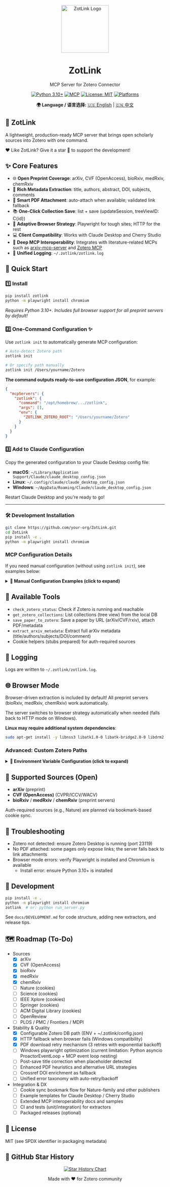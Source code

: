<div align="center">

<img src="https://pic-1313147768.cos.ap-chengdu.myqcloud.com/ZotLink/logo.png" alt="ZotLink Logo" width="150" height="150">

# ZotLink

MCP Server for Zotero Connector

[![Python 3.10+](https://img.shields.io/badge/python-3.10+-blue.svg)](https://www.python.org/downloads/)
[![MCP](https://img.shields.io/badge/MCP-Compatible-green.svg)](https://modelcontextprotocol.io/)
[![License: MIT](https://img.shields.io/badge/License-MIT-yellow.svg)](https://opensource.org/licenses/MIT)
[![Platforms](https://img.shields.io/badge/platforms-macOS%20|%20Windows%20|%20Linux-lightgrey)]()

**🌍 Language / 语言选择:**
[🇺🇸 English](README.md) | [🇨🇳 中文](README_zh.md)

</div>

## 🔗 ZotLink

A lightweight, production-ready MCP server that brings open scholarly sources into Zotero with one command.

❤️ Like ZotLink? Give it a star 🌟 to support the development!

## ✨ Core Features

- 🌐 **Open Preprint Coverage**: arXiv, CVF (OpenAccess), bioRxiv, medRxiv, chemRxiv
- 🧠 **Rich Metadata Extraction**: title, authors, abstract, DOI, subjects, comments
- 📄 **Smart PDF Attachment**: auto-attach when available; validated link fallback
- 📚 **One-Click Collection Save**: list + save (updateSession, treeViewID: C{id})
- 🧭 **Adaptive Browser Strategy**: Playwright for tough sites; HTTP for the rest
- 💻 **Client Compatibility**: Works with Claude Desktop and Cherry Studio
- 🧩 **Deep MCP Interoperability**: Integrates with literature-related MCPs such as [arxiv-mcp-server](https://github.com/blazickjp/arxiv-mcp-server) and [Zotero MCP](https://github.com/54yyyu/zotero-mcp)
- 📝 **Unified Logging**: `~/.zotlink/zotlink.log`

## 🚀 Quick Start

### 1️⃣ Install

```bash
pip install zotlink
python -m playwright install chromium
```

*Requires Python 3.10+. Includes full browser support for all preprint servers by default!*

### 2️⃣ One-Command Configuration ✨

Use `zotlink init` to automatically generate MCP configuration:

```bash
# Auto-detect Zotero path
zotlink init

# Or specify path manually
zotlink init /Users/yourname/Zotero
```

**The command outputs ready-to-use configuration JSON**, for example:

```json
{
  "mcpServers": {
    "zotlink": {
      "command": "/opt/homebrew/.../zotlink",
      "args": [],
      "env": {
        "ZOTLINK_ZOTERO_ROOT": "/Users/yourname/Zotero"
      }
    }
  }
}
```

### 3️⃣ Add to Claude Configuration

Copy the generated configuration to your Claude Desktop config file:

- **macOS**: `~/Library/Application Support/Claude/claude_desktop_config.json`
- **Linux**: `~/.config/claude/claude_desktop_config.json`  
- **Windows**: `~/AppData/Roaming/Claude/claude_desktop_config.json`

Restart Claude Desktop and you're ready to go!

---

### 🛠️ Development Installation

```bash
git clone https://github.com/your-org/ZotLink.git
cd ZotLink
pip install -e .
python -m playwright install chromium
```

### MCP Configuration Details

If you need manual configuration (without using `zotlink init`), see examples below:

<details>
<summary><b>📝 Manual Configuration Examples (click to expand)</b></summary>

**Recommended configuration** (simple - just specify Zotero directory):

```json
{
  "mcpServers": {
    "zotlink": {
      "command": "/path/to/zotlink",
      "args": [],
      "env": {
        "ZOTLINK_ZOTERO_ROOT": "/Users/yourname/Zotero"
      }
    }
  }
}
```

**Advanced configuration** (specify paths separately):

```json
{
  "mcpServers": {
    "zotlink": {
      "command": "/path/to/zotlink",
      "args": [],
      "env": {
        "ZOTLINK_ZOTERO_DB": "/Users/yourname/Zotero/zotero.sqlite",
        "ZOTLINK_ZOTERO_DIR": "/Users/yourname/Zotero/storage"
      }
    }
  }
}
```

**Minimal config** (auto-detect Zotero paths):

```json
{
  "mcpServers": {
    "zotlink": { "command": "zotlink", "args": [] }
  }
}
```

**Note**: Using `env` variables follows MCP standard and works with all MCP clients (Claude Desktop, Cherry Studio, etc.).

</details>

## 🧰 Available Tools

- `check_zotero_status`: Check if Zotero is running and reachable
- `get_zotero_collections`: List collections (tree view) from the local DB
- `save_paper_to_zotero`: Save a paper by URL (arXiv/CVF/rxiv), attach PDF/metadata
- `extract_arxiv_metadata`: Extract full arXiv metadata (title/authors/subjects/DOI/comment)
- Cookie helpers (stubs prepared) for auth-required sources

## 📁 Logging

Logs are written to `~/.zotlink/zotlink.log`.

## 🌐 Browser Mode

Browser-driven extraction is included by default! All preprint servers (bioRxiv, medRxiv, chemRxiv) work automatically.

The server switches to browser strategy automatically when needed (falls back to HTTP mode on Windows).

**Linux may require additional system dependencies**:
```bash
sudo apt-get install -y libnss3 libatk1.0-0 libatk-bridge2.0-0 libdrm2 libxkbcommon0 libgbm1 libasound2
```

### Advanced: Custom Zotero Paths

<details>
<summary><b>🔧 Environment Variable Configuration (click to expand)</b></summary>

**Recommended - Single directory**:
```bash
# macOS/Linux
export ZOTLINK_ZOTERO_ROOT=/Users/yourname/Zotero

# Windows PowerShell
$env:ZOTLINK_ZOTERO_ROOT='C:\Users\YourName\Zotero'
```

**Advanced - Separate paths**:
```bash
# macOS/Linux
export ZOTLINK_ZOTERO_DB=/Users/yourname/Zotero/zotero.sqlite
export ZOTLINK_ZOTERO_DIR=/Users/yourname/Zotero/storage

# Windows PowerShell
$env:ZOTLINK_ZOTERO_DB='C:\Users\YourName\Zotero\zotero.sqlite'
$env:ZOTLINK_ZOTERO_DIR='C:\Users\YourName\Zotero\storage'
```

**Local config file** `~/.zotlink/config.json`:
```json
{
  "zotero": {
    "database_path": "/Users/yourname/Zotero/zotero.sqlite",
    "storage_dir": "/Users/yourname/Zotero/storage"
  }
}
```

**Configuration precedence**: ENV vars > MCP env config > local config file > auto-detection

</details>

## 🧩 Supported Sources (Open)

- **arXiv** (preprint)
- **CVF (OpenAccess)** (CVPR/ICCV/WACV)
- **bioRxiv** / **medRxiv** / **chemRxiv** (preprint servers)

Auth-required sources (e.g., Nature) are planned via bookmark-based cookie sync.

## 🧰 Troubleshooting

- Zotero not detected: ensure Zotero Desktop is running (port 23119)
- No PDF attached: some pages only expose links; the server falls back to link attachments
- Browser mode errors: verify Playwright is installed and Chromium is available
  - Install error: ensure Python 3.10+ is installed

## 🧪 Development

```bash
pip install -e .
python -m playwright install chromium
zotlink  # or: python run_server.py
```

See `docs/DEVELOPMENT.md` for code structure, adding new extractors, and release tips.

## 🗺️ Roadmap (To‑Do)

- Sources
  - [x] arXiv
  - [x] CVF (OpenAccess)
  - [x] bioRxiv
  - [x] medRxiv
  - [x] chemRxiv
  - [ ] Nature (cookies)
  - [ ] Science (cookies)
  - [ ] IEEE Xplore (cookies)
  - [ ] Springer (cookies)
  - [ ] ACM Digital Library (cookies)
  - [ ] OpenReview
  - [ ] PLOS / PMC / Frontiers / MDPI

- Stability & Quality
  - [x] Configurable Zotero DB path (ENV + ~/.zotlink/config.json)
  - [x] HTTP fallback when browser fails (Windows compatibility)
  - [x] PDF download retry mechanism (3 retries with exponential backoff)
  - [ ] Windows playwright optimization (current limitation: Python asyncio ProactorEventLoop + MCP event loop nesting)
  - [ ] Post-save title correction when placeholder detected
  - [ ] Enhanced PDF heuristics and alternative URL strategies
  - [ ] Crossref DOI enrichment as fallback
  - [ ] Unified error taxonomy with auto-retry/backoff

- Integration & DX
  - [ ] Cookie sync bookmark flow for Nature-family and other publishers
  - [ ] Example templates for Claude Desktop / Cherry Studio
  - [ ] Extended MCP interoperability docs and samples
  - [ ] CI and tests (unit/integration) for extractors
  - [ ] Packaged releases (optional)

## 📄 License

MIT (see SPDX identifier in packaging metadata)

## 🌟 GitHub Star History

<div align="center">

[![Star History Chart](https://api.star-history.com/svg?repos=tonybotni/zotlink&type=Date)](https://star-history.com/#tonybotni/zotlink&Date)

Made with ❤️ for Zotero community

</div> 